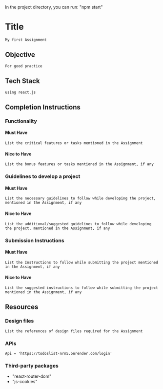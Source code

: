 In the project directory, you can run:
"npm start"

# Title

    My first Assignment

## Objective

    For good practice

## Tech Stack

    using react.js

## Completion Instructions

### Functionality

#### Must Have

    List the critical features or tasks mentioned in the Assignment

#### Nice to Have

    List the bonus features or tasks mentioned in the Assignment, if any

### Guidelines to develop a project

#### Must Have

    List the necessary guidelines to follow while developing the project, mentioned in the Assignment, if any

#### Nice to Have

    List the additional/suggested guidelines to follow while developing the project, mentioned in the Assignment, if any

### Submission Instructions

#### Must Have

    List the Instructions to follow while submitting the project mentioned in the Assignment, if any

#### Nice to Have

    List the suggested instructions to follow while submitting the project mentioned in the Assignment, if any

## Resources

### Design files

    List the references of design files required for the Assignment

### APIs

    Api = 'https://todoslist-nrn5.onrender.com/login'

### Third-party packages

   * "react-router-dom" 
   * "js-cookies" 
   

